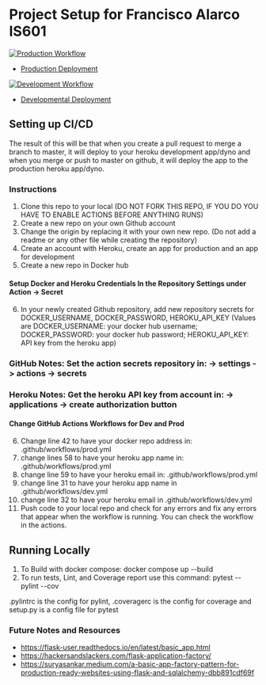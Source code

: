 # Project Setup for Francisco Alarco IS601

[![Production Workflow](https://github.com/alarcof13b/anotherflask2/actions/workflows/heroku_awake_prod.yml/badge.svg)](https://github.com/alarcof13b/anotherflask2/actions/workflows/heroku_awake_prod.yml)

* [Production Deployment](https://alarcof-project01-prod.herokuapp.com/)

[![Development Workflow](https://github.com/alarcof13b/anotherflask2/actions/workflows/heroku_awake_dev.yml/badge.svg)](https://github.com/alarcof13b/anotherflask2/actions/workflows/heroku_awake_dev.yml)

* [Developmental Deployment](https://alarcof-project01-dev.herokuapp.com/)

## Setting up CI/CD

The result of this will be that when you create a pull request to merge a branch to master, it will deploy to your
heroku development app/dyno and when you merge or push to master on github, it will deploy the app to the production
heroku app/dyno.

### Instructions

1. Clone this repo to your local (DO NOT FORK THIS REPO, IF YOU DO YOU HAVE TO ENABLE ACTIONS BEFORE ANYTHING RUNS)
2. Create a new repo on your own Github account
3. Change the origin by replacing it with your own new repo.  (Do not add a readme or any other file while creating the
   repository)
4. Create an account with Heroku, create an app for production and an app for development
5. Create a new repo in Docker hub

#### Setup Docker and Heroku Credentials In the Repository Settings under Action -> Secret

6. In your newly created Github repository, add new repository secrets for DOCKER_USERNAME, DOCKER_PASSWORD,
   HEROKU_API_KEY (Values are DOCKER_USERNAME: your docker hub username; DOCKER_PASSWORD: your docker hub password;
   HEROKU_API_KEY: API key from the heroku app)

### GitHub Notes:  Set the action secrets repository in: -> settings -> actions -> secrets

### Heroku Notes: Get the heroku API key from account in: -> applications -> create authorization button

#### Change GitHub Actions Workflows for Dev and Prod

6. Change line 42 to have your docker repo address in: .github/workflows/prod.yml
7. change lines 58 to have your heroku app name in: .github/workflows/prod.yml
8. change line 59 to have your heroku email in: .github/workflows/prod.yml
9. change line 31 to have your heroku app name in .github/workflows/dev.yml
10. change line 32 to have your heroku email in .github/workflows/dev.yml
11. Push code to your local repo and check for any errors and fix any errors that appear when the workflow is running.
    You can check the workflow in the actions.

## Running Locally

1. To Build with docker compose:
   docker compose up --build
2. To run tests, Lint, and Coverage report use this command: pytest --pylint --cov

.pylintrc is the config for pylint, .coveragerc is the config for coverage and setup.py is a config file for pytest

### Future Notes and Resources

* https://flask-user.readthedocs.io/en/latest/basic_app.html
* https://hackersandslackers.com/flask-application-factory/
* https://suryasankar.medium.com/a-basic-app-factory-pattern-for-production-ready-websites-using-flask-and-sqlalchemy-dbb891cdf69f
